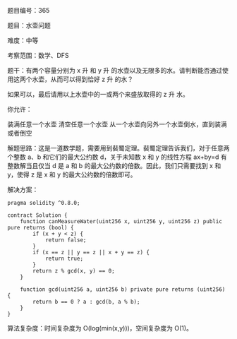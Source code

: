 题目编号：365

题目：水壶问题

难度：中等

考察范围：数学、DFS

题干：有两个容量分别为 x 升 和 y 升 的水壶以及无限多的水。请判断能否通过使用这两个水壶，从而可以得到恰好 z 升 的水？

如果可以，最后请用以上水壶中的一或两个来盛放取得的 z 升 水。

你允许：

装满任意一个水壶
清空任意一个水壶
从一个水壶向另外一个水壶倒水，直到装满或者倒空

解题思路：这是一道数学题，需要用到裴蜀定理。裴蜀定理告诉我们，对于任意两个整数 a、b 和它们的最大公约数 d，关于未知数 x 和 y 的线性方程 ax+by=d 有整数解当且仅当 d 是 a 和 b 的最大公约数的倍数。因此，我们只需要找到 x 和 y，使得 z 是 x 和 y 的最大公约数的倍数即可。

解决方案：

```solidity
pragma solidity ^0.8.0;

contract Solution {
    function canMeasureWater(uint256 x, uint256 y, uint256 z) public pure returns (bool) {
        if (x + y < z) {
            return false;
        }
        if (x == z || y == z || x + y == z) {
            return true;
        }
        return z % gcd(x, y) == 0;
    }

    function gcd(uint256 a, uint256 b) private pure returns (uint256) {
        return b == 0 ? a : gcd(b, a % b);
    }
}
```

算法复杂度：时间复杂度为 O(log(min(x,y)))，空间复杂度为 O(1)。